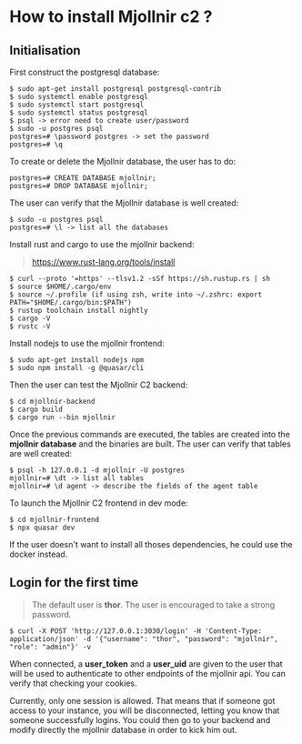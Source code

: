 # How to install Mjollnir c2 ?

## Initialisation

First construct the postgresql database:
```
$ sudo apt-get install postgresql postgresql-contrib
$ sudo systemctl enable postgresql
$ sudo systemctl start postgresql
$ sudo systemctl status postgresql
$ psql -> error need to create user/password
$ sudo -u postgres psql
postgres=# \password postgres -> set the password
postgres=# \q
```

To create or delete the Mjollnir database, the user has to do:
```
postgres=# CREATE DATABASE mjollnir;
postgres=# DROP DATABASE mjollnir;
```

The user can verify that the Mjollnir database is well created:
```
$ sudo -u postgres psql
postgres=# \l -> list all the databases
```

Install rust and cargo to use the mjollnir backend:
> https://www.rust-lang.org/tools/install

```
$ curl --proto '=https' --tlsv1.2 -sSf https://sh.rustup.rs | sh
$ source $HOME/.cargo/env
$ source ~/.profile (if using zsh, write into ~/.zshrc: export PATH="$HOME/.cargo/bin:$PATH")
$ rustup toolchain install nightly
$ cargo -V
$ rustc -V
```

Install nodejs to use the mjollnir frontend:
```
$ sudo apt-get install nodejs npm
$ sudo npm install -g @quasar/cli
```

Then the user can test the Mjollnir C2 backend:
```
$ cd mjollnir-backend
$ cargo build
$ cargo run --bin mjollnir
```

Once the previous commands are executed, the tables are created into the **mjollnir database** and the binaries are built. The user can verify that tables are well created:
```
$ psql -h 127.0.0.1 -d mjollnir -U postgres
mjollnir=# \dt -> list all tables
mjollnir=# \d agent -> describe the fields of the agent table
```

To launch the Mjollnir C2 frontend in dev mode:
```
$ cd mjollnir-frontend
$ npx quasar dev
```

If the user doesn't want to install all thoses dependencies, he could use the docker instead.

## Login for the first time

> The default user is  **thor**.
> The user is encouraged to take a strong password.

```
$ curl -X POST 'http://127.0.0.1:3030/login' -H 'Content-Type: application/json' -d '{"username": "thor", "password": "mjollnir", "role": "admin"}' -v
```

When connected, a **user_token** and a **user_uid** are given to the user that will be used to authenticate to other endpoints of the mjollnir api. You can verify that checking your cookies. 

Currently, only one session is allowed. That means that if someone got access to your instance, you will be disconnected, letting you know that someone successfully logins. You could then go to your backend and modify directly the mjollnir database in order to kick him out.
